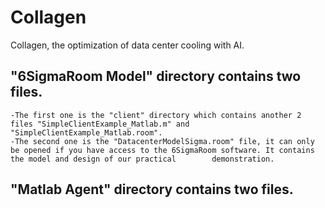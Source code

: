 # Collagen
Collagen,  the optimization of data center cooling with AI.

## "6SigmaRoom Model" directory contains two files. 
    -The first one is the "client" directory which contains another 2 files "SimpleClientExample_Matlab.m" and "SimpleClientExample_Matlab.room".
    -The second one is the "DatacenterModelSigma.room" file, it can only be opened if you have access to the 6SigmaRoom software. It contains the model and design of our practical        demonstration.

## "Matlab Agent" directory contains two files. 
